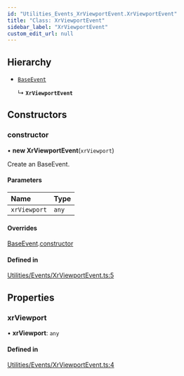 ```yaml
---
id: "Utilities_Events_XrViewportEvent.XrViewportEvent"
title: "Class: XrViewportEvent"
sidebar_label: "XrViewportEvent"
custom_edit_url: null
---
```




## Hierarchy

- [`BaseEvent`](../Utilities_BaseEvent.BaseEvent)

  ↳ **`XrViewportEvent`**

## Constructors

### constructor

• **new XrViewportEvent**(`xrViewport`)

Create an BaseEvent.

#### Parameters

| Name | Type |
| :------ | :------ |
| `xrViewport` | `any` |

#### Overrides

[BaseEvent](../Utilities_BaseEvent.BaseEvent).[constructor](../Utilities_BaseEvent.BaseEvent#constructor)

#### Defined in

[Utilities/Events/XrViewportEvent.ts:5](https://github.com/ZeaInc/zea-engine/blob/87b3133d3/src/Utilities/Events/XrViewportEvent.ts#L5)

## Properties

### xrViewport

• **xrViewport**: `any`

#### Defined in

[Utilities/Events/XrViewportEvent.ts:4](https://github.com/ZeaInc/zea-engine/blob/87b3133d3/src/Utilities/Events/XrViewportEvent.ts#L4)

